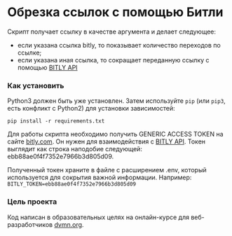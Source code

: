 # Обрезка ссылок с помощью Битли

Скрипт получает ссылку в качестве аргумента и делает следующее:
* если указана ссылка bitly, то показывает количество переходов по ссылке;
* если указана иная ссылка, то  сокращает переданную ссылку с помощью [BITLY API][1]

### Как установить

Python3 должен быть уже установлен. 
Затем используйте `pip` (или `pip3`, есть конфликт с Python2) для установки зависимостей:
```
pip install -r requirements.txt
```

Для работы скрипта необходимо получить GENERIC ACCESS TOKEN на сайте [bitly.com](https://bitly.com/a/oauth_apps). 
Он нужен для взаимодействия с [BITLY API][1]. Токен выглядит как строка наподобие следующей: ebb88ae0f4f7352e7966b3d805d09. 

Полученный токен храните в файле с расширением .env, который используется для сокрытия важной информации. Например:  
`BITLY_TOKEN=ebb88ae0f4f7352e7966b3d805d09`

### Цель проекта

Код написан в образовательных целях на онлайн-курсе для веб-разработчиков [dvmn.org](https://dvmn.org/).

[1]:https://dev.bitly.com/api-reference "dev.bitly.com/api-reference"